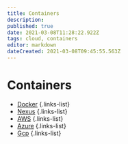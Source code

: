 ```yaml
---
title: Containers
description: 
published: true
date: 2021-03-08T11:28:22.922Z
tags: cloud, containers
editor: markdown
dateCreated: 2021-03-08T09:45:55.563Z
---
```


# Containers
- [Docker](/training/cloud_and_devops/tbd)
{.links-list}
- [Nexus](/training/cloud_and_devops/tbd)
{.links-list}
- [AWS](/training/aws)
{.links-list}
- [Azure](/training/azure)
{.links-list}
- [Gcp](/training/gcp)
{.links-list}